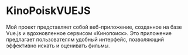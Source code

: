 # KinoPoiskVUEJS
Мой проект представляет собой веб-приложение, созданное на базе Vue.js и вдохновленное сервисом «Кинопоиск». Это приложение предлагает пользователям удобный интерфейс, позволяющий эффективно искать и оценивать фильмы. 
